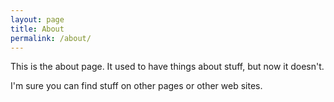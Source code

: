 ```yaml
---
layout: page
title: About
permalink: /about/
---
```


This is the about page. It used to have things about stuff, but now it doesn't.

I'm sure you can find stuff on other pages or other web sites.

